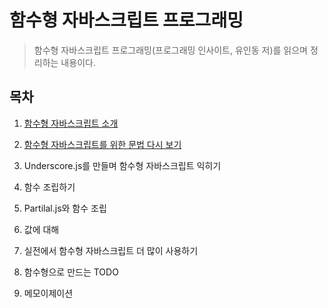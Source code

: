 # 함수형 자바스크립트 프로그래밍
> 함수형 자바스크립트 프로그래밍(프로그래밍 인사이트, 유인동 저)를 읽으며 정리하는 내용이다. 

## 목차
1. [함수형 자바스크립트 소개](https://github.com/ToBeFrontEndMaster/SoYoung/blob/master/1_%ED%95%A8%EC%88%98%ED%98%95_%EC%9E%90%EB%B0%94%EC%8A%A4%ED%81%AC%EB%A6%BD%ED%8A%B8_%EC%86%8C%EA%B0%9C/Chapter1.md)  

2. [함수형 자바스크립트를 위한 문법 다시 보기](https://github.com/ToBeFrontEndMaster/SoYoung/blob/master/2_%EB%AC%B8%EB%B2%95_%EB%8B%A4%EC%8B%9C%EB%B3%B4%EA%B8%B0/Chapter2.md)

3. Underscore.js를 만들며 함수형 자바스크립트 익히기  

4. 함수 조립하기  

5. Partilal.js와 함수 조립   

6. 값에 대해  

7. 실전에서 함수형 자바스크립트 더 많이 사용하기  

8. 함수형으로 만드는 TODO  

9. 메모이제이션  
